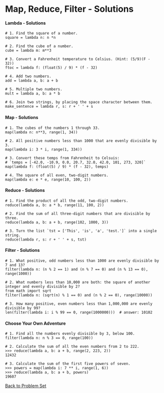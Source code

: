 # Map, Reduce, Filter - Solutions

#### Lambda - Solutions

    # 1. Find the square of a number.
    square = lambda n: n *n
    
    # 2. Find the cube of a number.
    cube = lambda m: m**3
    
    # 3. Convert a Fahrenheit temperature to Celsius. (Hint: (5/9)(F - 32))
    ftoc = lambda f: (float(5) / 9) * (f - 32)
    
    # 4. Add two numbers.
    add = lambda a, b: a + b
    
    # 5. Multiple two numbers.
    mult = lambda a, b: a * b
    
    # 6. Join two strings, by placing the space character between them.
    make_sentence = lambda r, s: r + ' ' + s

#### Map - Solutions

    # 1. The cubes of the numbers 1 through 33.
    map(lambda n: n**3, range(1, 34))
    
    # 2. All positive numbers less than 1000 that are evenly divisible by 3.
    map(lambda i: 3 * i, range(1, 334))
    
    # 3. Convert these temps from Fahrenheit to Celsuis:
    # `temps = [-42.0, -10.9, 0.0, 20.7, 32.0, 42.0, 101, 273, 320]`
    map(lambda f: (float(5) / 9) * (f - 32), temps)
    
    # 4. The square of all even, two-digit numbers.
    map(lambda e: e * e, range(10, 100, 2))

#### Reduce - Solutions

    # 1. Find the product of all the odd, two-digit numbers.
    reduce(lambda a, b: a * b, range(11, 100, 2))
    
    # 2. Find the sum of all three-digit numbers that are divisible by three.
    reduce(lambda a, b: a + b, range(102, 1000, 3))
    
    # 3. Turn the list `tst = ['This', 'is', 'a', 'test.']` into a single string.
    reduce(lambda r, s: r + ' ' + s, tst)

#### Filter - Solutions

    # 1. What positive, odd numbers less than 1000 are evenly divisible by 7 and 13?
    filter(lambda n: (n % 2 == 1) and (n % 7 == 0) and (n % 13 == 0), range(1000))
    
    # 2. What numbers less than 10,000 are both: the square of another integer and evenly divisible by 2?
    from math import sqrt
    filter(lambda n: (sqrt(n) % 1 == 0) and (n % 2 == 0), range(10000))
    
    # 3. How many positive, even numbers less than 1,000,000 are evenly divisible by 99?
    len(filter(lambda i: i % 99 == 0, range(1000000)))  # answer: 10102

#### Choose Your Own Adventure

    # 1. Find all the numbers evenly divisible by 3, below 100.
    filter(lambda n: n % 3 == 0, range(100))
    
    # 2. Calculate the sum of all the even numbers from 2 to 222.
    >>> reduce(lambda a, b: a + b, range(2, 223, 2))
    12432
    
    # 3. Calculate the sum of the first five powers of seven.
    >>> powers = map(lambda i: 7 ** i, range(1, 6))
    >>> reduce(lambda a, b: a + b, powers)
    19607


[Back to Problem Set](problem_set_1_map_reduce_filter.md)
